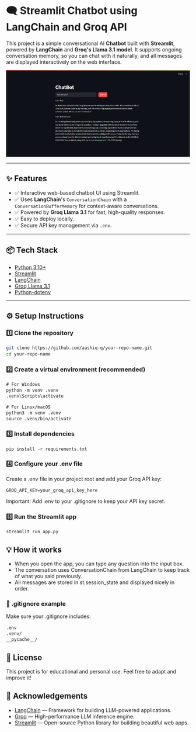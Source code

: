 # 🗨️ Streamlit Chatbot using LangChain and Groq API

This project is a simple conversational AI **Chatbot** built with **Streamlit**, powered by **LangChain** and **Groq's Llama 3.1 model**. It supports ongoing conversation memory, so you can chat with it naturally, and all messages are displayed interactively on the web interface.

![Chatbot Screenshot](https://github.com/aashiq-q/Ai_ChatBot/blob/main/ChatBot_Image.png)


---

## ✨ **Features**

- ✅ Interactive web-based chatbot UI using Streamlit.
- ✅ Uses **LangChain**'s `ConversationChain` with a `ConversationBufferMemory` for context-aware conversations.
- ✅ Powered by **Groq Llama 3.1** for fast, high-quality responses.
- ✅ Easy to deploy locally.
- ✅ Secure API key management via `.env`.

---

## 📦 **Tech Stack**

- [Python 3.10+](https://www.python.org/)
- [Streamlit](https://streamlit.io/)
- [LangChain](https://www.langchain.dev/)
- [Groq Llama 3.1](https://groq.com/)
- [Python-dotenv](https://pypi.org/project/python-dotenv/)

---

## ⚙️ **Setup Instructions**

### 1️⃣ Clone the repository

```bash
git clone https://github.com/aashiq-q/your-repo-name.git
cd your-repo-name
```

### 2️⃣ Create a virtual environment (recommended)
```
# For Windows
python -m venv .venv
.venv\Scripts\activate
```
```
# For Linux/macOS
python3 -m venv .venv
source .venv/bin/activate
```

### 3️⃣ Install dependencies
```
pip install -r requirements.txt
```

### 4️⃣ Configure your .env file
Create a .env file in your project root and add your Groq API key:
```
GROQ_API_KEY=your_groq_api_key_here
```
Important:
Add .env to your .gitignore to keep your API key secret.


### 5️⃣ Run the Streamlit app
```
streamlit run app.py
```

## 💡 How it works

- When you open the app, you can type any question into the input box.
- The conversation uses ConversationChain from LangChain to keep track of what you said previously.
- All messages are stored in st.session_state and displayed nicely in order.

### 🚫 .gitignore example
Make sure your .gitignore includes:
```
.env
.venv/
__pycache__/
```

## 📜 License
This project is for educational and personal use. Feel free to adapt and improve it!

## 🙌 Acknowledgements

- [LangChain](https://github.com/langchain-ai/langchain) — Framework for building LLM-powered applications.
- [Groq](https://www.groq.com/) — High-performance LLM inference engine.
- [Streamlit](https://github.com/streamlit/streamlit) — Open-source Python library for building beautiful web apps.

